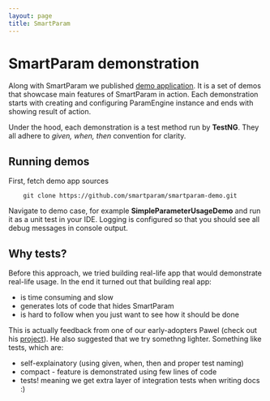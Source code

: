 ```yaml
---
layout: page
title: SmartParam
---
```


# SmartParam demonstration

Along with SmartParam we published [demo application](https://github.com/smartparam/smartparam-demo).
It is a set of demos that showcase main features of SmartParam in action. Each demonstration starts with
creating and configuring ParamEngine instance and ends with showing result of action.

Under the hood, each demonstration is a test method run by **TestNG**. They all adhere to *given, when, then*
convention for clarity.

## Running demos

First, fetch demo app sources

```
    git clone https://github.com/smartparam/smartparam-demo.git
```

Navigate to demo case, for example **SimpleParameterUsageDemo** and run it as a unit test in your IDE.
Logging is configured so that you should see all debug messages in console output.

## Why tests?

Before this approach, we tried building real-life app that would demonstrate real-life usage. In the end it turned out
that building real app:

* is time consuming and slow
* generates lots of code that hides SmartParam
* is hard to follow when you just want to see how it should be done

This is actually feedback from one of our early-adopters Pawel (check out his [project](http://javers.org)). He also suggested
that we try somethng lighter. Something like tests, which are:

* self-explainatory (using given, when, then and proper test naming)
* compact - feature is demonstrated using few lines of code
* tests! meaning we get extra layer of integration tests when writing docs :)
